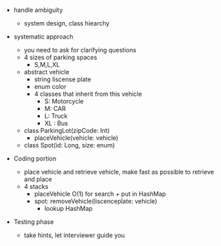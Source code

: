 - handle ambiguity
  - system design, class hiearchy
- systematic approach
  - you need to ask for clarifying questions 
  - 4 sizes of parking spaces 
    - S,M,L,XL
  - abstract vehicle
    - string liscense plate
    - enum color 
    - 4 classes that inherit from this vehicle
      - S: Motorcycle
      - M: CAR
      - L: Truck
      - XL : Bus
  - class ParkingLot(zipCode: Int)
    - placeVehicle(vehicle: vehicle)
  - class Spot(id: Long, size: enum)
- Coding portion
  - place vehicle and retrieve vehicle, make fast as possible to retrieve and place
  - 4 stacks 
    - placeVehicle O(1) for search + put in HashMap
    - spot: removeVehicle(liscenceplate: vehicle)
      - lookup HashMap 

- Testing phase
  - take hints, let interviewer guide you